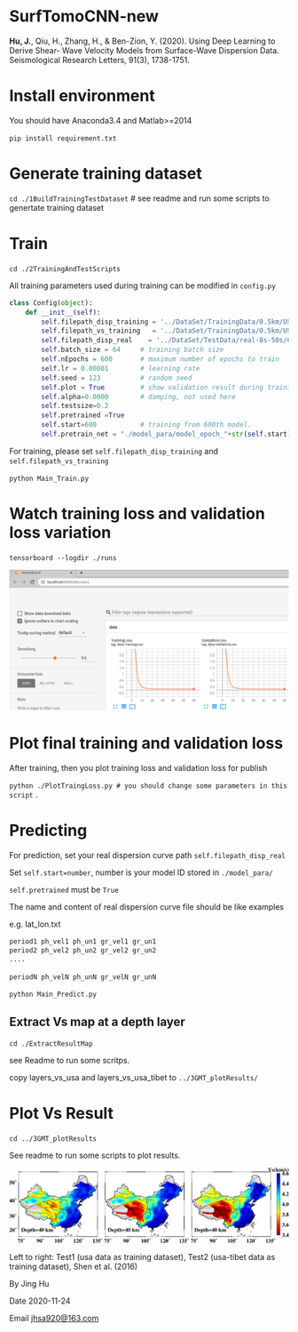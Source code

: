 # SurfTomoCNN-new

**Hu, J.**, Qiu, H., Zhang, H., & Ben-Zion, Y. (2020). Using Deep Learning to Derive Shear- Wave Velocity Models from Surface-Wave Dispersion Data. Seismological Research Letters, 91(3), 1738-1751.
  
# Install environment 

You should have Anaconda3.4 and Matlab>=2014

`pip install requirement.txt`

# Generate training dataset

`cd ./1BuildTrainingTestDataset` # see readme and run some scripts to genertate training dataset

# Train

`cd ./2TrainingAndTestScripts`

All training parameters used during training can be modified in `config.py` 

```python
class Config(object):
    def __init__(self):
        self.filepath_disp_training = '../DataSet/TrainingData/0.5km/USA_Tibet/disp_combine_gaussian_map/'
        self.filepath_vs_training   = '../DataSet/TrainingData/0.5km/USA_Tibet/vs_curve/'
        self.filepath_disp_real    = '../DataSet/TestData/real-8s-50s/China/disp_pg_real/' 
        self.batch_size = 64     # training batch size
        self.nEpochs = 600       # maximum number of epochs to train
        self.lr = 0.00001        # learning rate
        self.seed = 123          # random seed 
        self.plot = True         # show validation result during training
        self.alpha=0.0000        # damping, not used here
        self.testsize=0.2
        self.pretrained =True
        self.start=600           # training from 600th model.
        self.pretrain_net = "./model_para/model_epoch_"+str(self.start)+".pth"
```



For training, please set `self.filepath_disp_training` and `self.filepath_vs_training`

`python Main_Train.py`

# Watch training loss and validation loss variation 

`tensorboard --logdir ./runs`

![Traning loss](./3GMT_plotResults/Fig1.png)

# Plot final training and validation loss

After training, then you plot training loss and validation loss for publish

`python ./PlotTraingLoss.py # you should change some parameters in this script` .

# Predicting  

For prediction, set your real dispersion curve path `self.filepath_disp_real`

Set `self.start=number`,  number is your model ID stored in `./model_para/` 

`self.pretrained` must be `True`

The name and content of real dispersion curve file should be like examples

e.g. lat_lon.txt

    period1 ph_vel1 ph_un1 gr_vel1 gr_un1
    period2 ph_vel2 ph_un2 gr_vel2 gr_un2
    ....

    periodN ph_velN ph_unN gr_velN gr_unN

`python Main_Predict.py`

## Extract Vs map at a depth layer

`cd ./ExtractResultMap`

see Readme to run some scritps.

copy layers_vs_usa and layers_vs_usa_tibet to `../3GMT_plotResults/`

# Plot Vs Result

`cd ../3GMT_plotResults`

See readme to run some scripts to plot results.

![Traing loss](./3GMT_plotResults/Figures/cnn_40km.png)

Left to right: Test1 (usa data as training dataset), Test2 (usa-tibet data as training dataset), Shen et al. (2016)

By Jing Hu

Date 2020-11-24

Email jhsa920@163.com
